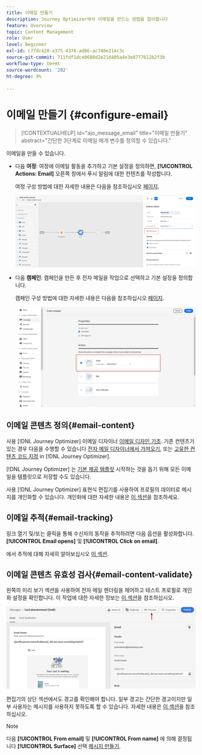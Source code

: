 ```yaml
---
title: 이메일 만들기
description: Journey Optimizer에서 이메일을 만드는 방법을 알아봅니다
feature: Overview
topic: Content Management
role: User
level: Beginner
exl-id: c77dc420-a375-4376-ad86-ac740e214c3c
source-git-commit: 711fdf1dce0688d2e21d405a4e3e8777612b2f3b
workflow-type: tm+mt
source-wordcount: '282'
ht-degree: 9%

---
```


# 이메일 만들기 {#configure-email}

>[!CONTEXTUALHELP]
>id="ajo_message_email"
>title="이메일 만들기"
>abstract="간단한 3단계로 이메일 매개 변수를 정의할 수 있습니다."

이메일을 만들 수 있습니다.

* 다음 **여정**: 여정에 이메일 활동을 추가하고 기본 설정을 정의하면, **[!UICONTROL Actions: Email]** 오른쪽 창에서 푸시 알림에 대한 컨텐츠를 작성합니다.

   여정 구성 방법에 대한 자세한 내용은 다음을 참조하십시오 [페이지](../building-journeys/journey-gs.md).

   ![](assets/email-edit-content.png)

* 다음 **캠페인**: 캠페인을 만든 후 전자 메일을 작업으로 선택하고 기본 설정을 정의합니다.

   캠페인 구성 방법에 대한 자세한 내용은 다음을 참조하십시오 [페이지](../campaigns/create-campaign.md#configure).

   ![](assets/email_campaign.png)

## 이메일 콘텐츠 정의{#email-content}

사용 [!DNL Journey Optimizer] 이메일 디자이너 [이메일 디자인 기초](../design/create-email-content.md). 기존 컨텐츠가 있는 경우 다음을 수행할 수 있습니다 [전자 메일 디자이너에서 가져오기](../design/existing-content.md), 또는 [고유한 컨텐츠 코드 지정](../design/code-content.md) in [!DNL Journey Optimizer].

[!DNL Journey Optimizer] 는 [기본 제공 템플릿](../design/email-templates.md) 시작하는 것을 돕기 위해 모든 이메일을 템플릿으로 저장할 수도 있습니다.

사용 [!DNL Journey Optimizer] 표현식 편집기를 사용하여 프로필의 데이터로 메시지를 개인화할 수 있습니다. 개인화에 대한 자세한 내용은 [이 섹션](../personalization/personalize.md)을 참조하세요.

## 이메일 추적{#email-tracking}

링크 열기 및/또는 클릭을 통해 수신자의 동작을 추적하려면 다음 옵션을 활성화합니다. **[!UICONTROL Email opens]** 및 **[!UICONTROL Click on email]**.

에서 추적에 대해 자세히 알아보십시오 [이 섹션](../design/message-tracking.md).

## 이메일 콘텐츠 유효성 검사{#email-content-validate}

왼쪽의 미리 보기 섹션을 사용하여 전자 메일 렌더링을 제어하고 테스트 프로필로 개인화 설정을 확인합니다. 이 작업에 대한 자세한 정보는 [이 섹션](../design/preview.md)을 참조하십시오.

![](assets/messages-simple-preview.png)


편집기의 상단 섹션에서도 경고를 확인해야 합니다.  일부 경고는 간단한 경고이지만 일부 사용자는 메시지를 사용하지 못하도록 할 수 있습니다. 자세한 내용은 [이 섹션](alerts.md)을 참조하십시오.


>[!NOTE]
>
>다음 **[!UICONTROL From email]** 및 **[!UICONTROL From name]** 에 의해 결정됩니다 **[!UICONTROL Surface]** 선택 [메시지 만들기](get-started-content.md).

